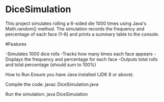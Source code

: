 # DiceSimulation

This project simulates rolling a 6-sided die 1000 times using Java's Math.random() method. The simulation records the frequency and percentage of each face (1–6) and prints a summary table to the console.

#Features

-Simulates 1000 dice rolls
-Tracks how many times each face appears
-Displays the frequency and percentage for each face
-Outputs total rolls and total percentage (should sum to 100%)

How to Run
Ensure you have Java installed (JDK 8 or above).

Compile the code:
javac DiceSimulation.java

Run the simulation:
java DiceSimulation


